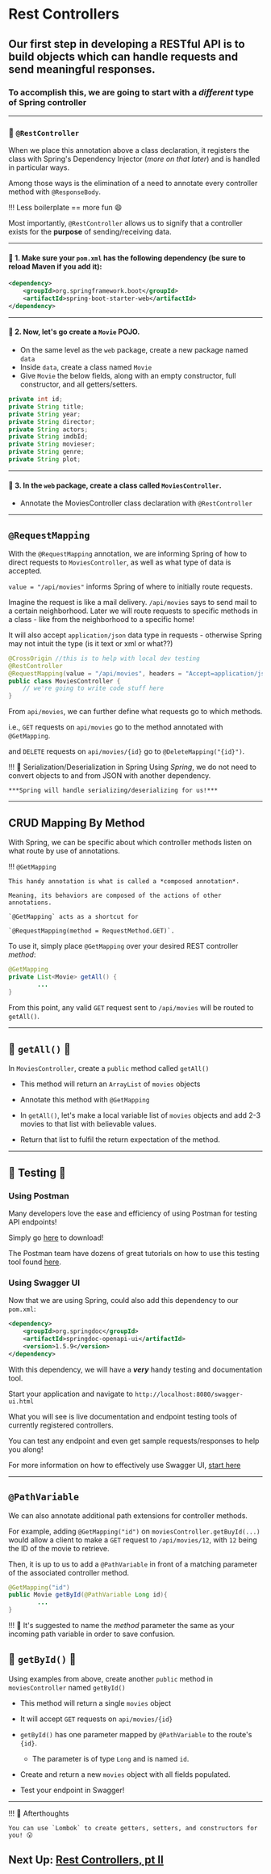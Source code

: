 # Rest Controllers

## Our first step in developing a RESTful API is to build objects which can handle requests and send meaningful responses.

### To accomplish this, we are going to start with a *different* type of Spring controller

---

### 🚨 `@RestController`

When we place this annotation above a class declaration, it registers the class with Spring's Dependency Injector (*more on that later*) and is
handled in particular ways.

Among those ways is the elimination of a need to annotate every controller method with `@ResponseBody`. 

!!! Less boilerplate == more fun 😄

Most importantly, `@RestController` allows us to signify that a controller exists for the **purpose** of sending/receiving data.

---
#### 🚨 1. Make sure your `pom.xml` has the following dependency (be sure to reload Maven if you add it):

```XML
<dependency>
    <groupId>org.springframework.boot</groupId>
    <artifactId>spring-boot-starter-web</artifactId>
</dependency>
```
---
#### 🚨 2. Now, let's go create a `Movie` POJO.
- On the same level as the `web` package, create a new package named `data`
- Inside `data`, create a class named `Movie`
- Give `Movie` the below fields, along with an empty constructor, full constructor, and all getters/setters.


```JAVA
private int id;
private String title;
private String year;
private String director;
private String actors;
private String imdbId;
private String movieser;
private String genre;
private String plot;
```
---
#### 🚨 3. In the `web` package, create a class called `MoviesController`.
- Annotate the MoviesController class declaration with `@RestController`

---

## `@RequestMapping`

With the `@RequestMapping` annotation, we are informing Spring of how to direct requests to `MoviesController`, as well
as what type of data is accepted.

`value = "/api/movies"` informs Spring of where to initially route requests. 

Imagine the request is like a mail delivery. `/api/movies` says to send mail to a certain neighborhood. Later we will route requests to specific methods in a class - like from the neighborhood to a specific home!

It will also accept `application/json` data type in
requests - otherwise Spring may not intuit the type (is it text or xml or what??)

```JAVA
@CrossOrigin //this is to help with local dev testing
@RestController
@RequestMapping(value = "/api/movies", headers = "Accept=application/json")
public class MoviesController {
    // we're going to write code stuff here
}
```

From `api/movies`, we can further define what requests go to which methods.

i.e., `GET` requests on `api/movies` go to the method annotated with `@GetMapping`.

and `DELETE` requests on `api/movies/{id}` go to `@DeleteMapping("{id}")`.

!!! 🧐 Serialization/Deserialization in Spring 
    Using *Spring*, we do not need to convert objects to and from JSON with another dependency. 
    
    ***Spring will handle serializing/deserializing for us!***
---

## CRUD Mapping By Method

With Spring, we can be specific about which controller methods listen on what route by use of annotations.

!!! `@GetMapping`

    This handy annotation is what is called a *composed annotation*. 
    
    Meaning, its behaviors are composed of the actions of other annotations. 

    `@GetMapping` acts as a shortcut for 
    
    `@RequestMapping(method = RequestMethod.GET)`.


To use it, simply place `@GetMapping` over your desired REST controller *method*:

```JAVA
@GetMapping
private List<Movie> getAll() {
        ...
}
```

From this point, any valid `GET` request sent to `/api/movies` will be routed to `getAll()`.

---

## 🚨 `getAll()` 🚨
In `MoviesController`, create a `public` method called `getAll()`

- This method will return an `ArrayList` of `movies` objects

- Annotate this method with `@GetMapping`

- In `getAll()`, let's make a local variable list of `movies` objects and add 2-3 movies to that list with believable values.

- Return that list to fulfil the return expectation of the method.

---

## 🧪 Testing 🧪

### Using Postman

Many developers love the ease and efficiency of using Postman for testing API endpoints!

Simply go [here](https://www.postman.com/downloads/) to download!

The Postman team have dozens of great tutorials on how to use this testing tool found [here](https://blog.postman.com/tag/tutorials/).

### Using **Swagger UI**

Now that we are using Spring, could also add this dependency to our `pom.xml`:

```XML
<dependency>
    <groupId>org.springdoc</groupId>
    <artifactId>springdoc-openapi-ui</artifactId>
    <version>1.5.9</version>
</dependency>
```

With this dependency, we will have a ***very*** handy testing and documentation tool.

Start your application and navigate to `http://localhost:8080/swagger-ui.html`

What you will see is live documentation and endpoint testing tools of currently registered controllers.

You can test any endpoint and even get sample requests/responses to help you along!

For more information on how to effectively use Swagger UI, [start here](https://swagger.io/docs/specification/about/)

---

## `@PathVariable`
We can also annotate additional path extensions for controller methods.

For example, adding `@GetMapping("id")` on
`moviesController.getBuyId(...)` would allow a client to make a
`GET` request to `/api/movies/12`, with `12` being the ID of the movie to retrieve.

Then, it is up to us to add a `@PathVariable` in front of a matching parameter of the associated controller method. 

```JAVA
@GetMapping("id")
public Movie getById(@PathVariable Long id){
        ...
}
```

!!! 🧐
    It's suggested to name the *method* parameter the same as your incoming path variable in order to save confusion.



## 🚨 `getById()` 🚨

Using examples from above, create another `public` method in `moviesController` named `getById()`

- This method will return a single `movies` object

- It will accept `GET` requests on `api/movies/{id}`

- `getById()` has one parameter mapped by `@PathVariable` to the route's `{id}`.
    - The parameter is of type `Long` and is named `id`.

- Create and return a new `movies` object with all fields populated.

- Test your endpoint in Swagger!

---

!!! 🧐 Afterthoughts 

    You can use `Lombok` to create getters, setters, and constructors for you! 😮


## Next Up: [Rest Controllers, pt II](5b-rest-controllers-ii.md)





